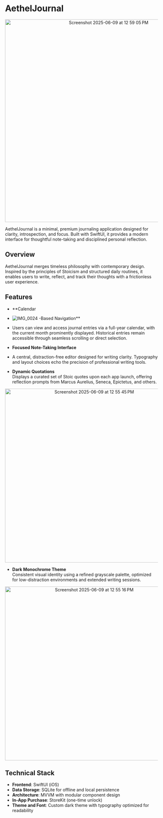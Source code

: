 # AethelJournal
<p align="center"> <img align=center width="667" alt="Screenshot 2025-06-09 at 12 59 05 PM" src="https://github.com/user-attachments/assets/42b5eb60-169e-4f95-9d58-cf2c7bace915" />
</p>


AethelJournal is a minimal, premium journaling application
designed for clarity, introspection, and focus. Built with SwiftUI, it provides a modern interface for thoughtful note-taking and disciplined personal reflection.

## Overview

AethelJournal merges timeless philosophy with contemporary design. Inspired by the principles of Stoicism and structured daily routines, it enables users to write, reflect, and track their thoughts with a frictionless user experience.

## Features

- **Calendar
- ![IMG_0024](https://github.com/user-attachments/assets/9d2b6a9b-01c3-4268-a76d-e430be3e5e14)
-Based Navigation**

- Users can view and access journal entries via a full-year calendar, with the current month prominently displayed. Historical entries remain accessible through seamless scrolling or direct selection.
  <p align="center">
  

- **Focused Note-Taking Interface**
-  A central, distraction-free editor designed for writing clarity. Typography and layout choices echo the precision of professional writing tools.
<p align="center">
 

- **Dynamic Quotations**  
  Displays a curated set of Stoic quotes upon each app launch, offering reflection prompts from Marcus Aurelius, Seneca, Epictetus, and others.
<p align="center">
  <img width="572" alt="Screenshot 2025-06-09 at 12 55 45 PM" src="https://github.com/user-attachments/assets/b57c551e-4754-413a-8ece-ebbc7c0ee1fc" />

</p>


- **Dark Monochrome Theme**  
  Consistent visual identity using a refined grayscale palette, optimized for low-distraction environments and extended writing sessions.
<p align="center">
  <img width="572" alt="Screenshot 2025-06-09 at 12 55 16 PM" src="https://github.com/user-attachments/assets/c6199d8d-55f6-4b1d-a583-2898411ee978" />

</p>




## Technical Stack

- **Frontend**: SwiftUI (iOS)
- **Data Storage**: SQLite for offline and local persistence
- **Architecture**: MVVM with modular component design
- **In-App Purchase**: StoreKit (one-time unlock)
- **Theme and Font**: Custom dark theme with typography optimized for readability
